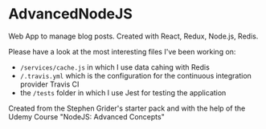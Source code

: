 # AdvancedNodeJS

Web App to manage blog posts. Created with React, Redux, Node.js, Redis.

Please have a look at the most interesting files I've been working on:

* ``` /services/cache.js ``` in which I use data cahing with Redis
* ``` /.travis.yml ``` which is the configuration for the continuous integration provider Travis CI
* the ``` /tests ``` folder in which I use Jest for testing the application

Created from the Stephen Grider's starter pack and with the help of the Udemy Course "NodeJS: Advanced Concepts"